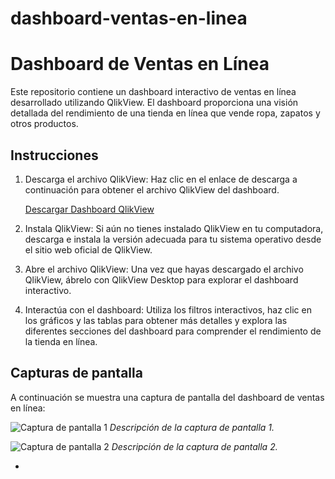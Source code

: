 # dashboard-ventas-en-linea
# Dashboard de Ventas en Línea

Este repositorio contiene un dashboard interactivo de ventas en línea desarrollado utilizando QlikView. El dashboard proporciona una visión detallada del rendimiento de una tienda en línea que vende ropa, zapatos y otros productos.

## Instrucciones

1. Descarga el archivo QlikView: Haz clic en el enlace de descarga a continuación para obtener el archivo QlikView del dashboard.

   [Descargar Dashboard QlikView](enlace-a-tu-archivo.qvw)

2. Instala QlikView: Si aún no tienes instalado QlikView en tu computadora, descarga e instala la versión adecuada para tu sistema operativo desde el sitio web oficial de QlikView.




3. Abre el archivo QlikView: Una vez que hayas descargado el archivo QlikView, ábrelo con QlikView Desktop para explorar el dashboard interactivo.

4. Interactúa con el dashboard: Utiliza los filtros interactivos, haz clic en los gráficos y las tablas para obtener más detalles y explora las diferentes secciones del dashboard para comprender el rendimiento de la tienda en línea.

## Capturas de pantalla

A continuación se muestra una captura de pantalla del dashboard de ventas en línea:

![Captura de pantalla 1](https://i.imgur.com/PIcZaln.png)
_Descripción de la captura de pantalla 1._

![Captura de pantalla 2](captura2.png)
_Descripción de la captura de pantalla 2._

-
